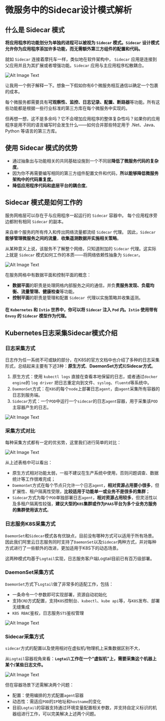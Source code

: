 # 微服务中的Sidecar设计模式解析

## 什么是 Sidecar 模式

**将应用程序的功能划分为单独的进程可以被视为 `Sidecar` 模式。`Sidecar` 设计模式允许你为应用程序添加许多功能，而无需额外第三方组件的配置和代码。**

就如 `Sidecar` 连接着摩托车一样，类似地在软件架构中， `Sidecar` 应用是连接到父应用并且为其扩展或者增强功能。`Sidecar` 应用与主应用程序松散耦合。

![Alt Image Text](images/adv/adv34_1.jpg "Headline image")

让我用一个例子解释一下。想象一下假如你有6个微服务相互通信以确定一个包裹的成本。

每个微服务都需要具有**可观察性、监控、日志记录、配置、断路器**等功能。所有这些功能都是根据一些行业标准的第三方库在每个微服务中实现的。

但再想一想，这不是多余吗？它不会增加应用程序的整体复杂性吗？如果你的应用程序是用不同的语言编写时会发生什么——如何合并那些特定用于 .Net、Java、Python 等语言的第三方库。


## 使用 Sidecar 模式的优势

* 通过抽象出与功能相关的共同基础设施到一个不同层**降低了微服务代码的复杂度**。
* 因为你不再需要编写相同的第三方组件配置文件和代码，**所以能够降低微服务架构中的代码重复度。**
* **降低应用程序代码和底层平台的耦合度**。


## Sidecar 模式是如何工作的

服务网格层可以存在于与应用程序一起运行的 `Sidecar` 容器中。 每个应用程序旁边都附有相同 `Sidecar` 的副本。

来自单个服务的所有传入和传出网络流量都流经 `Sidecar` 代理。 因此，`Sidecar` **能够管理微服务之间的流量**，**收集遥测数据并实施相关策略**。

从某种意义上说，该服务不了解整个网络，只知道附加的 `Sidecar` 代理。这实际上就是 `Sidecar` 模式如何工作的本质——将网络依赖性抽象为 `Sidecar`。

![Alt Image Text](images/adv/adv34_2.jpg "Headline image")

在服务网格中有数据平面和控制平面的概念：

* **数据平面**的职责是处理网格内部服务之间的通信，并负**责服务发现、负载均衡、流量管理、健康检查**等功能。
* **控制平面**的职责是管理和配置 `Sidecar `代理以实施策略并收集遥测。


#### 在 `Kubernetes` 和 `Istio` 世界中，你可以将 `Sidecar` 注入 `Pod` 内。`Istio` 使用带有 `Envoy` 的 `Sidecar` 模型作为代理。

## Kubernetes日志采集Sidecar模式介绍

### 日志采集方式

日志作为任一系统不可或缺的部分，在K8S的官方文档中也介绍了多种的日志采集形式，总结起来主要有下述3种：**原生方式**、**DaemonSet方式**和**Sidecar方式**。

1. 原生方式：使用 `kubectl logs` 直接在查看本地保留的日志，或者通过`docker engine`的 `log driver` 把日志重定向到文件、`syslog`、`fluentd`等系统中。
2. `DaemonSet`方式：在`K8S`的每个`node`上部署日志`agent`，由`agent`采集所有容器的日志到服务端。
3. `Sidecar`方式：一个`POD`中运行一个`sidecar`的日志`agent`容器，用于采集该`POD`主容器产生的日志。

![Alt Image Text](images/adv/adv34_3.jpg "Headline image")

### 采集方式对比

每种采集方式都有一定的优劣势，这里我们进行简单的对比：

![Alt Image Text](images/adv/adv34_4.jpg "Headline image")

从上述表格中可以看出：

* 原生方式相对功能太弱，一般不建议在生产系统中使用，否则问题调查、数据统计等工作很难完成；
* `DaemonSet`方式在每个节点只允许一个日志`agent`，**相对资源占用要小很多**，但扩展性、租户隔离性受限，**比较适用于功能单一或业务不是很多的集群**；
* `Sidecar`方式为每个`POD`单独部署日志`agent`，**相对资源占用较多**，但灵活性以及多租户隔离性较强，**建议大型的`K8S`集群或作为`PAAS`平台为多个业务方服务的集群使用该方式**。


### 日志服务K8S采集方式

`DaemonSet`和`Sidecar`模式各有优缺点，目前没有哪种方式可以适用于所有场景。因此我们阿里云日志服务同时支持了`DaemonSet`以及`Sidecar`两种方式，并对每种方式进行了一些额外的改进，更加适用于K8S下的动态场景。

这两种模式均基于`Logtail`实现，日志服务客户端Logtail目前已有百万级部署。

### DaemonSet采集方式

`DaemonSet`方式下`Logtail`做了非常多的适配工作，包括：

* 一条命令一个参数即可实现部署，资源自动初始化
* 支持`CRD`方式配置，支持`K8S`控制台、`kubectl`、`kube api`等，与`K8S`发布、部署无缝集成
* `K8S RBAC`鉴权，日志服务`STS`鉴权管理

![Alt Image Text](images/adv/adv34_5.jpg "Headline image")


### Sidecar采集方式

`sidecar`方式的配置以及使用相对在虚拟机/物理机上采集数据区别不大，

从`Logtail`容器视角来看：**`Logtail`工作在一个“虚拟机”上，需要采集这个机器上某个/某些日志文件。**

![Alt Image Text](images/adv/adv34_6.jpg "Headline image")

但在容器场景下还需解决两个问题：

* 配置：使用编排的方式配置`agent`容器
* 动态性：需适应`POD`的`IP`地址和`hostname`的变化
* 目前`Logtail`的容器支持通过环境变量配置相关参数，并支持自定义标识的机器组进行工作，可以完美解决上述两个问题。



